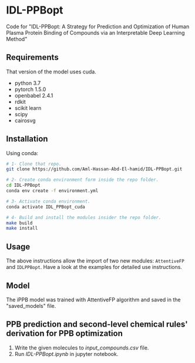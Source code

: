 # IDL-PPBopt
Code for "IDL-PPBopt: A Strategy for Prediction and Optimization of Human Plasma Protein Binding of Compounds via an Interpretable Deep Learning Method"

## Requirements
That version of the model uses cuda.
- python 3.7
- pytorch 1.5.0
- openbabel 2.4.1
- rdkit
- scikit learn
- scipy 
- cairosvg

## Installation
Using conda:

```sh
# 1- Clone that repo.
git clone https://github.com/Aml-Hassan-Abd-El-hamid/IDL-PPBopt.git

# 2- Create conda environment form inside the repo folder.
cd IDL-PPBopt
conda env create -f environment.yml

# 3- Activate conda environment.
conda activate IDL_PPBopt_cuda

# 4- Build and install the modules insider the repo folder.
make build
make install
```

## Usage
The above instructions allow the import of two new modules: `AttentiveFP` and `IDLPPBopt`.
Have a look at the examples for detailed use instructions.

## Model
The iPPB model was trained with AttentiveFP algorithm and saved in the "saved_models" file.

## PPB prediction and second-level chemical rules' derivation for PPB optimization
1. Write the given molecules to *input_compounds.csv* file.
2. Run *IDL-PPBopt.ipynb* in jupyter notebook.

